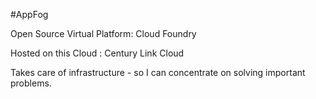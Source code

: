 #AppFog

Open Source Virtual Platform: Cloud Foundry

Hosted on this Cloud : Century Link Cloud

Takes care of infrastructure - so I can concentrate on solving important problems.


